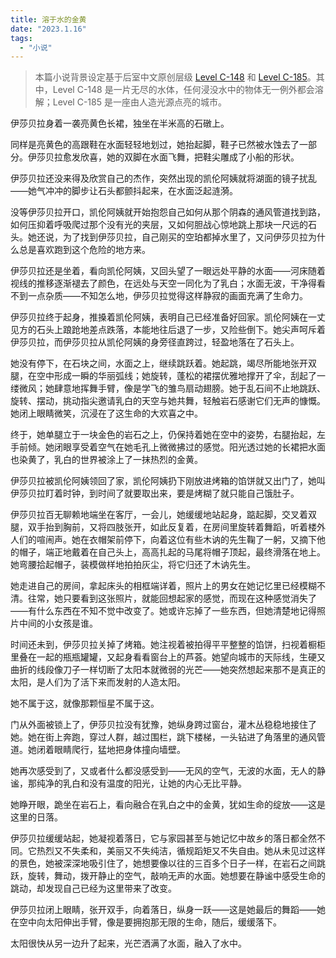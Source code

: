 ```yaml
---
title: 溶于水的金黄
date: "2023.1.16"
tags:
  - "小说"
---
```


> 本篇小说背景设定基于后室中文原创层级 [Level C-148](http://backrooms-wiki-cn.wikidot.com/level-c-148) 和 [Level C-185](http://backrooms-wiki-cn.wikidot.com/level-c-185)。其中，Level C-148 是一片无尽的水体，任何浸没水中的物体无一例外都会溶解；Level C-185 是一座由人造光源点亮的城市。

伊莎贝拉身着一袭亮黄色长裙，独坐在半米高的石礅上。

同样是亮黄色的高跟鞋在水面轻轻地划过，她抬起脚，鞋子已然被水蚀去了一部分。伊莎贝拉愈发欣喜，她的双脚在水面飞舞，把鞋尖雕成了小船的形状。

伊莎贝拉还没来得及欣赏自己的杰作，突然出现的凯伦阿姨就将湖面的镜子扰乱——她气冲冲的脚步让石头都颤抖起来，在水面泛起涟漪。

没等伊莎贝拉开口，凯伦阿姨就开始抱怨自己如何从那个阴森的通风管道找到路，如何压抑着呼吸爬过那个没有光的夹层，又如何胆战心惊地跳上那块一尺远的石头。她还说，为了找到伊莎贝拉，自己刚买的空珀都掉水里了，又问伊莎贝拉为什么总是喜欢跑到这个危险的地方来。

伊莎贝拉还是坐着，看向凯伦阿姨，又回头望了一眼远处平静的水面——河床随着视线的推移逐渐褪去了颜色，在远处与天空一同化为了乳白；水面无波，干净得看不到一点杂质——不知怎么地，伊莎贝拉觉得这样静寂的画面充满了生命力。

伊莎贝拉终于起身，推搡着凯伦阿姨，表明自己已经准备好回家。凯伦阿姨在一丈见方的石头上踉跄地差点跌落，本能地往后退了一步，又险些倒下。她尖声呵斥着伊莎贝拉，而伊莎贝拉从凯伦阿姨的身旁径直跨过，轻盈地落在了石头上。

她没有停下，在石块之间，水面之上，继续跳跃着。她起跳，竭尽所能地张开双腿，在空中形成一瞬的华丽弧线；她旋转，蓬松的裙摆优雅地撑开了伞，刮起了一缕微风；她肆意地挥舞手臂，像是学飞的雏鸟扇动翅膀。她于乱石间不止地跳跃、旋转、摆动，挑动指尖邀请乳白的天空与她共舞，轻触岩石感谢它们无声的慷慨。她闭上眼睛微笑，沉浸在了这生命的大欢喜之中。

<!--less-->终于，她单腿立于一块金色的岩石之上，仍保持着她在空中的姿势，右腿抬起，左手前倾。她闭眼享受着空气在她毛孔上微微拂过的感觉。阳光透过她的长裙把水面也染黄了，乳白的世界被涂上了一抹热烈的金黄。<!--more-->

伊莎贝拉被凯伦阿姨领回了家，凯伦阿姨扔下刚放进烤箱的馅饼就又出门了，她叫伊莎贝拉盯着时钟，到时间了就要取出来，要是烤糊了就只能自己饿肚子。

伊莎贝拉百无聊赖地端坐在客厅，一会儿，她缓缓地站起身，踮起脚，交叉着双腿，双手抬到胸前，又将四肢张开，如此反复着，在房间里旋转着舞蹈，听着楼外人们的喧闹声。她在衣帽架前停下，向着这位有些木讷的先生鞠了一躬，又摘下他的帽子，端正地戴着在自己头上，高高扎起的马尾将帽子顶起，最终滑落在地上。她弯腰拾起帽子，装模做样地拍拍灰尘，将它归还了木讷先生。

她走进自己的房间，拿起床头的相框端详着，照片上的男女在她记忆里已经模糊不清。往常，她只要看到这张照片，就能回想起家的感觉，而现在这种感觉消失了——有什么东西在不知不觉中改变了。她或许忘掉了一些东西，但她清楚地记得照片中间的小女孩是谁。

时间还未到，伊莎贝拉关掉了烤箱。她注视着被拍得平平整整的馅饼，扫视着橱柜里叠在一起的瓶瓶罐罐，又起身看看窗台上的芦荟。她望向城市的天际线，生硬又曲折的线段像刀子一样切断了太阳本就微弱的光芒——她突然想起来那不是真正的太阳，是人们为了活下来而发射的人造太阳。

她不属于这，就像那颗恒星不属于这。

门从外面被锁上了，伊莎贝拉没有犹豫，她纵身跨过窗台，灌木丛稳稳地接住了她。她在街上奔跑，穿过人群，越过围栏，跳下楼梯，一头钻进了角落里的通风管道。她闭着眼睛爬行，猛地把身体撞向墙壁。

她再次感受到了，又或者什么都没感受到——无风的空气，无波的水面，无人的静谧，那纯净的乳白和没有温度的阳光，让她的内心无比平静。

她睁开眼，跪坐在岩石上，看向融合在乳白之中的金黄，犹如生命的绽放——这是这里的日落。

伊莎贝拉缓缓站起，她凝视着落日，它与家园甚至与她记忆中故乡的落日都全然不同。它热烈又不失柔和，美丽又不失纯洁，循规蹈矩又不失自由。她从未见过这样的景色，她被深深地吸引住了，她想要像以往的三百多个日子一样，在岩石之间跳跃，旋转，舞动，拨开静止的空气，敲响无声的水面。她想要在静谧中感受生命的跳动，却发现自己已经为这里带来了改变。

伊莎贝拉闭上眼睛，张开双手，向着落日，纵身一跃——这是她最后的舞蹈——她在空中向太阳伸出手臂，像是要拥抱那无限的生命，随后，缓缓落下。

太阳很快从另一边升了起来，光芒洒满了水面，融入了水中。